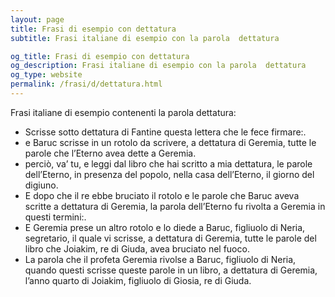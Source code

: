 ```yaml
---
layout: page
title: Frasi di esempio con dettatura 
subtitle: Frasi italiane di esempio con la parola  dettatura

og_title: Frasi di esempio con dettatura 
og_description: Frasi italiane di esempio con la parola  dettatura
og_type: website
permalink: /frasi/d/dettatura.html
---
```


Frasi italiane di esempio contenenti la parola dettatura:


- Scrisse sotto dettatura di Fantine questa lettera che le fece firmare:.
- e Baruc scrisse in un rotolo da scrivere, a dettatura di Geremia, tutte le parole che l’Eterno avea dette a Geremia.
- perciò, va’ tu, e leggi dal libro che hai scritto a mia dettatura, le parole dell’Eterno, in presenza del popolo, nella casa dell’Eterno, il giorno del digiuno.
- E dopo che il re ebbe bruciato il rotolo e le parole che Baruc aveva scritte a dettatura di Geremia, la parola dell’Eterno fu rivolta a Geremia in questi termini:.
- E Geremia prese un altro rotolo e lo diede a Baruc, figliuolo di Neria, segretario, il quale vi scrisse, a dettatura di Geremia, tutte le parole del libro che Joiakim, re di Giuda, avea bruciato nel fuoco.
- La parola che il profeta Geremia rivolse a Baruc, figliuolo di Neria, quando questi scrisse queste parole in un libro, a dettatura di Geremia, l’anno quarto di Joiakim, figliuolo di Giosia, re di Giuda.

